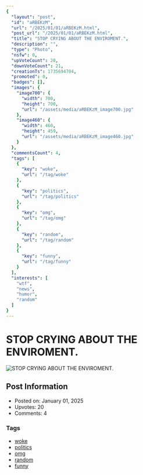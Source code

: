 ```yaml
---
{
  "layout": "post",
  "id": "aRBEKzM",
  "url": "/2025/01/01/aRBEKzM.html",
  "post_url": "/2025/01/01/aRBEKzM.html",
  "title": "STOP CRYING ABOUT THE ENVIROMENT.",
  "description": "",
  "type": "Photo",
  "nsfw": 0,
  "upVoteCount": 20,
  "downVoteCount": 21,
  "creationTs": 1735694704,
  "promoted": 0,
  "badges": [],
  "images": {
    "image700": {
      "width": 700,
      "height": 700,
      "url": "/assets/media/aRBEKzM_image700.jpg"
    },
    "image460": {
      "width": 460,
      "height": 459,
      "url": "/assets/media/aRBEKzM_image460.jpg"
    }
  },
  "commentsCount": 4,
  "tags": [
    {
      "key": "woke",
      "url": "/tag/woke"
    },
    {
      "key": "politics",
      "url": "/tag/politics"
    },
    {
      "key": "omg",
      "url": "/tag/omg"
    },
    {
      "key": "random",
      "url": "/tag/random"
    },
    {
      "key": "funny",
      "url": "/tag/funny"
    }
  ],
  "interests": [
    "wtf",
    "news",
    "humor",
    "random"
  ]
}
---
```


# STOP CRYING ABOUT THE ENVIROMENT.

![STOP CRYING ABOUT THE ENVIROMENT.](/assets/media/aRBEKzM_image700.jpg)

## Post Information

- Posted on: January 01, 2025
- Upvotes: 20
- Comments: 4

### Tags

- [woke](/tag/woke)
- [politics](/tag/politics)
- [omg](/tag/omg)
- [random](/tag/random)
- [funny](/tag/funny)
